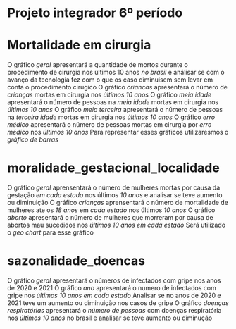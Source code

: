 # Projeto integrador 6º período

# Mortalidade em cirurgia
O gráfico *geral* apresentará a quantidade de mortos durante o procedimento de cirurgia nos últimos 10 anos *no brasil* e análisar se com o avanço da tecnologia fez com o que os caso diminuisem sem levar em conta o procedimento cirugico
O gráfico *criancas* apresentará o número de *crianças* mortas em cirurgia nos *últimos 10 anos*
O gráfico *meia idade* apresentará o número de pessoas na *meia idade* mortas em cirurgia nos *últimos 10 anos*
O gráfico *meia terceira* apresentará o número de pessoas na *terceira idade* mortas em cirurgia nos *últimos 10 anos*
O gráfico *erro médico* apresentará o número de pessoas mortas em cirurgia por *erro médico* nos *últimos 10 anos*
Para representar esses gráficos utilizaresmos o *gráfico de barras*

# moralidade_gestacional_localidade
O gráfico *geral* aprensentará o número de mulheres mortas por causa da gestação *em cada estado* nos últimos *10 anos* e analisar se teve aumento ou diminuição
O gráfico *crianças* aprensentará o número de mortalidade de mulheres ate os *18 anos* em *cada estado* nos últimos *10 anos* 
O gráfico *aborto* apresentará o número de mulheres que morreram por causa de abortos mau sucedidos nos *últimos 10 anos* *em cada estado*
Será utilizado o *geo chart* para esse gráfico

# sazonalidade_doencas
O gráfico *geral* apresentará o números de infectados com gripe nos anos de 2020 e 2021
O gráfico *ano* apresentará o numero de infectados com gripe nos *últimos 10 anos* *em cada estado*
Analisar se no anos de 2020 e 2021 teve um aumento ou diminuição nos casos de gripe 
O gráfico *doenças respiratórias* apresentará o *número de pessoas* com doenças respiratória nos *últimos 10 anos* no brasil e analisar se teve aumento ou diminução